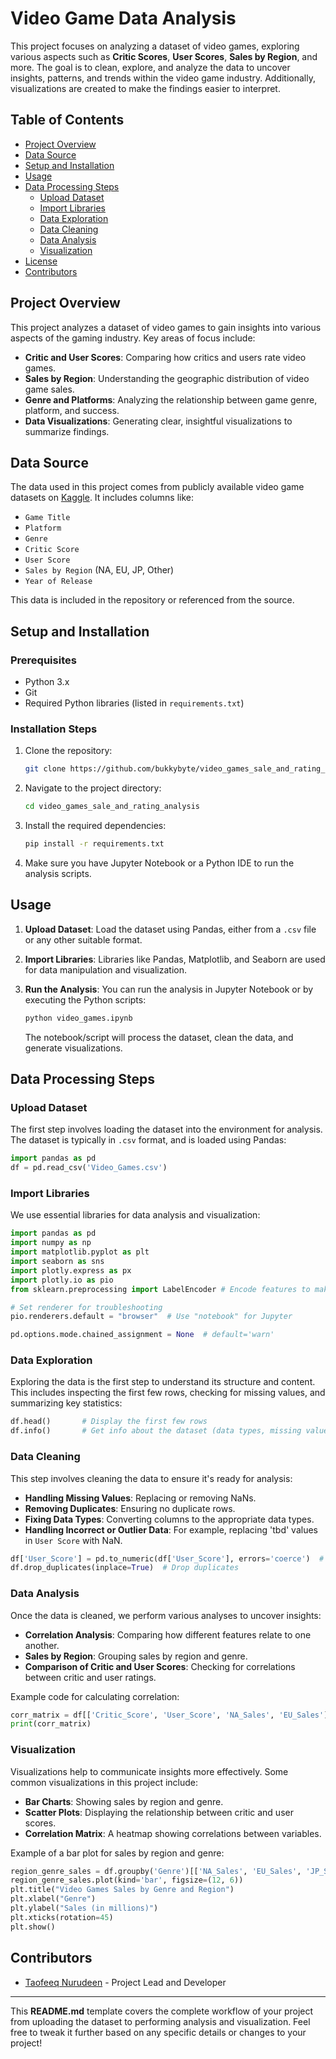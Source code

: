 # Video Game Data Analysis

This project focuses on analyzing a dataset of video games, exploring various aspects such as **Critic Scores**, **User Scores**, **Sales by Region**, and more. The goal is to clean, explore, and analyze the data to uncover insights, patterns, and trends within the video game industry. Additionally, visualizations are created to make the findings easier to interpret.

## Table of Contents
- [Project Overview](#project-overview)
- [Data Source](#data-source)
- [Setup and Installation](#setup-and-installation)
- [Usage](#usage)
- [Data Processing Steps](#data-processing-steps)
  - [Upload Dataset](#upload-dataset)
  - [Import Libraries](#import-libraries)
  - [Data Exploration](#data-exploration)
  - [Data Cleaning](#data-cleaning)
  - [Data Analysis](#data-analysis)
  - [Visualization](#visualization)
- [License](#license)
- [Contributors](#contributors)

## Project Overview
This project analyzes a dataset of video games to gain insights into various aspects of the gaming industry. Key areas of focus include:
- **Critic and User Scores**: Comparing how critics and users rate video games.
- **Sales by Region**: Understanding the geographic distribution of video game sales.
- **Genre and Platforms**: Analyzing the relationship between game genre, platform, and success.
- **Data Visualizations**: Generating clear, insightful visualizations to summarize findings.

## Data Source
The data used in this project comes from publicly available video game datasets on [Kaggle](https://www.kaggle.com/datasets/thedevastator/video-game-sales-and-ratings). It includes columns like:
- `Game Title`
- `Platform`
- `Genre`
- `Critic Score`
- `User Score`
- `Sales by Region` (NA, EU, JP, Other)
- `Year of Release`

This data is included in the repository or referenced from the source.

## Setup and Installation

### Prerequisites
- Python 3.x
- Git
- Required Python libraries (listed in `requirements.txt`)

### Installation Steps
1. Clone the repository:
    ```bash
    git clone https://github.com/bukkybyte/video_games_sale_and_rating_analysis.git
    ```

2. Navigate to the project directory:
    ```bash
    cd video_games_sale_and_rating_analysis
    ```

3. Install the required dependencies:
    ```bash
    pip install -r requirements.txt
    ```

4. Make sure you have Jupyter Notebook or a Python IDE to run the analysis scripts.

## Usage

1. **Upload Dataset**: Load the dataset using Pandas, either from a `.csv` file or any other suitable format.

2. **Import Libraries**: Libraries like Pandas, Matplotlib, and Seaborn are used for data manipulation and visualization.

3. **Run the Analysis**: You can run the analysis in Jupyter Notebook or by executing the Python scripts:
    ```bash
    python video_games.ipynb
    ```

   The notebook/script will process the dataset, clean the data, and generate visualizations.

## Data Processing Steps

### Upload Dataset
The first step involves loading the dataset into the environment for analysis. The dataset is typically in `.csv` format, and is loaded using Pandas:
```python
import pandas as pd
df = pd.read_csv('Video_Games.csv')
```

### Import Libraries
We use essential libraries for data analysis and visualization:
```python
import pandas as pd 
import numpy as np
import matplotlib.pyplot as plt
import seaborn as sns
import plotly.express as px
import plotly.io as pio
from sklearn.preprocessing import LabelEncoder # Encode features to make them numerical for Ml or statistical analysis

# Set renderer for troubleshooting
pio.renderers.default = "browser"  # Use "notebook" for Jupyter

pd.options.mode.chained_assignment = None  # default='warn'
```

### Data Exploration
Exploring the data is the first step to understand its structure and content. This includes inspecting the first few rows, checking for missing values, and summarizing key statistics:
```python
df.head()       # Display the first few rows
df.info()       # Get info about the dataset (data types, missing values)
```

### Data Cleaning
This step involves cleaning the data to ensure it's ready for analysis:
- **Handling Missing Values**: Replacing or removing NaNs.
- **Removing Duplicates**: Ensuring no duplicate rows.
- **Fixing Data Types**: Converting columns to the appropriate data types.
- **Handling Incorrect or Outlier Data**: For example, replacing 'tbd' values in `User Score` with NaN.

```python
df['User_Score'] = pd.to_numeric(df['User_Score'], errors='coerce')  # Convert 'User_Score' to numeric
df.drop_duplicates(inplace=True)  # Drop duplicates
```

### Data Analysis
Once the data is cleaned, we perform various analyses to uncover insights:
- **Correlation Analysis**: Comparing how different features relate to one another.
- **Sales by Region**: Grouping sales by region and genre.
- **Comparison of Critic and User Scores**: Checking for correlations between critic and user ratings.

Example code for calculating correlation:
```python
corr_matrix = df[['Critic_Score', 'User_Score', 'NA_Sales', 'EU_Sales']].corr()
print(corr_matrix)
```

### Visualization
Visualizations help to communicate insights more effectively. Some common visualizations in this project include:
- **Bar Charts**: Showing sales by region and genre.
- **Scatter Plots**: Displaying the relationship between critic and user scores.
- **Correlation Matrix**: A heatmap showing correlations between variables.

Example of a bar plot for sales by region and genre:
```python
region_genre_sales = df.groupby('Genre')[['NA_Sales', 'EU_Sales', 'JP_Sales', 'Other_Sales']].sum()
region_genre_sales.plot(kind='bar', figsize=(12, 6))
plt.title("Video Games Sales by Genre and Region")
plt.xlabel("Genre")
plt.ylabel("Sales (in millions)")
plt.xticks(rotation=45)
plt.show()
```


## Contributors

- [Taofeeq Nurudeen](https://github.com/bukkybyte) - Project Lead and Developer

---

This **README.md** template covers the complete workflow of your project from uploading the dataset to performing analysis and visualization. Feel free to tweak it further based on any specific details or changes to your project!